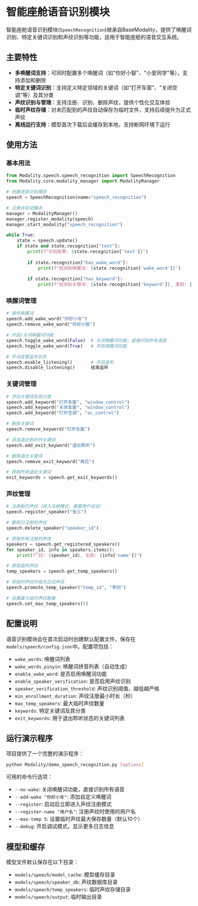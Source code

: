 # 智能座舱语音识别模块

智能座舱语音识别模块(`SpeechRecognition`)继承自BaseModality，提供了唤醒词识别、特定关键词识别和声纹识别等功能，适用于智能座舱的语音交互系统。

## 主要特性

- **多唤醒词支持**：可同时配置多个唤醒词（如"你好小智"、"小爱同学"等），支持添加和删除
- **特定关键词识别**：支持定义特定领域的关键词（如"打开车窗"、"关闭空调"等）及其分类
- **声纹识别与管理**：支持注册、识别、删除声纹，提供个性化交互体验
- **临时声纹存储**：对未匹配到的声纹自动保存为临时文件，支持后续提升为正式声纹
- **离线运行支持**：模型首次下载后会缓存到本地，支持断网环境下运行

## 使用方法

### 基本用法

```python
from Modality.speech.speech_recognition import SpeechRecognition
from Modality.core.modality_manager import ModalityManager

# 创建语音识别模态
speech = SpeechRecognition(name="speech_recognition")

# 注册并启动模态
manager = ModalityManager()
manager.register_modality(speech)
manager.start_modality("speech_recognition")

while True:
    state = speech.update()
    if state and state.recognition["text"]:
        print(f"识别结果: {state.recognition['text']}")
        
        if state.recognition["has_wake_word"]:
            print(f"检测到唤醒词: {state.recognition['wake_word']}")
            
        if state.recognition["has_keyword"]:
            print(f"检测到关键词: {state.recognition['keyword']}, 类别: {state.recognition['keyword_category']}")
```

### 唤醒词管理

```python
# 操作唤醒词
speech.add_wake_word("你好小车")
speech.remove_wake_word("你好小智")

# 开启/关闭唤醒词功能
speech.toggle_wake_word(False)  # 关闭唤醒词功能，直接识别所有语音
speech.toggle_wake_word(True)   # 开启唤醒词功能

# 手动变更监听状态
speech.enable_listening()       # 开启监听
speech.disable_listening()      结束监听
```

### 关键词管理

```python
# 添加关键词及其分类
speech.add_keyword("打开车窗", "window_control")
speech.add_keyword("关闭车窗", "window_control")
speech.add_keyword("打开空调", "ac_control")

# 删除关键词
speech.remove_keyword("打开车窗")

# 添加退出聆听的关键词
speech.add_exit_keyword("退出聆听")

# 删除退出关键词
speech.remove_exit_keyword("再见")

# 获取所有退出关键词
exit_keywords = speech.get_exit_keywords()
```

### 声纹管理

```python
# 注册新的声纹（进入注册模式，需要用户说话）
speech.register_speaker("张三")

# 删除已注册的声纹
speech.delete_speaker("speaker_id")

# 获取所有注册的声纹
speakers = speech.get_registered_speakers()
for speaker_id, info in speakers.items():
    print(f"ID: {speaker_id}, 名称: {info['name']}")

# 获取临时声纹
temp_speakers = speech.get_temp_speakers()

# 将临时声纹升级为正式声纹
speech.promote_temp_speaker("temp_id", "李四")

# 设置最大临时声纹数量
speech.set_max_temp_speakers(5)
```

## 配置说明

语音识别模块会在首次启动时创建默认配置文件，保存在`models/speech/config.json`中。配置项包括：

- `wake_words`: 唤醒词列表
- `wake_words_pinyin`: 唤醒词拼音列表（自动生成）
- `enable_wake_word`: 是否启用唤醒词功能
- `enable_speaker_verification`: 是否启用声纹识别
- `speaker_verification_threshold`: 声纹识别阈值，越低越严格
- `min_enrollment_duration`: 声纹注册最小时长（秒）
- `max_temp_speakers`: 最大临时声纹数量
- `keywords`: 特定关键词及其分类
- `exit_keywords`: 用于退出聆听状态的关键词列表

## 运行演示程序

项目提供了一个完整的演示程序：

```bash
python Modality/demo_speech_recognition.py [options]
```

可用的命令行选项：

- `--no-wake`: 关闭唤醒词功能，直接识别所有语音
- `--add-wake "你好小车"`: 添加自定义唤醒词
- `--register`: 启动后立即进入声纹注册模式
- `--register-name "用户名"`: 注册声纹时使用的用户名
- `--max-temp 5`: 设置临时声纹最大保存数量（默认10个）
- `--debug`: 开启调试模式，显示更多日志信息

## 模型和缓存

模型文件默认保存在以下目录：

- `models/speech/model_cache`: 模型缓存目录
- `models/speech/speaker_db`: 声纹数据库目录
- `models/speech/temp_speakers`: 临时声纹存储目录
- `models/speech/output`: 临时输出目录
